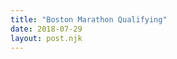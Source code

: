 ```yaml
---
title: "Boston Marathon Qualifying"
date: 2018-07-29
layout: post.njk
---
```




<style>
.figure--coffee-drinks {
  display: table;
  max-width: 640px;
  margin: 0 auto 16px auto;
}

.figure--coffee-drinks img{
  max-width: 100%;
  margin-bottom: 8px;
}
</style>

<script>

</script>

